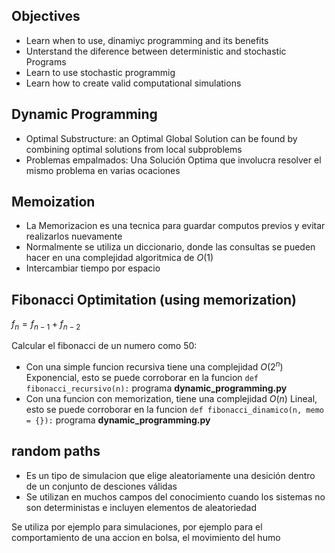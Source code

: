 ## Objectives

- Learn when to use, dinamiyc programming and its benefits 
- Unterstand the diference between deterministic and stochastic Programs
- Learn to use stochastic programmig
- Learn how to create valid computational simulations 


## Dynamic Programming
- Optimal Substructure: an Optimal Global Solution can be found by combining optimal solutions from local subproblems  
- Problemas empalmados: Una Solución Optima que involucra resolver el mismo problema en varias ocaciones

## Memoization
- La Memorizacion es una tecnica para guardar computos previos y evitar realizarlos nuevamente
- Normalmente se utiliza un diccionario, donde las consultas se pueden hacer en una complejidad algoritmica de $O(1)$
- Intercambiar tiempo por espacio

## Fibonacci Optimitation (using memorization)

$f_n = f_{n-1} + f_{n-2}$

Calcular el fibonacci de un numero como 50:
- Con una simple funcion recursiva tiene una complejidad $O(2^n)$ Exponencial,
esto se puede corroborar en la funcion `def fibonacci_recursivo(n):` programa **dynamic_programming.py**
- Con una funcion con memorization, tiene una complejidad $O(n)$ Lineal, esto se puede corroborar en la funcion `def fibonacci_dinamico(n, memo = {}):` programa **dynamic_programming.py**


## random paths 
- Es un tipo de simulacion que elige aleatoriamente una desición dentro de un conjunto de desciones válidas
- Se utilizan en muchos campos del conocimiento cuando los sistemas no son deterministas e incluyen elementos de aleatoriedad

Se utiliza por ejemplo para simulaciones, por ejemplo para el comportamiento de una accion en bolsa, el movimiento del humo



